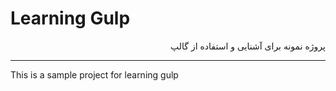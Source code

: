 # Learning Gulp

<p style="text-align: right;direction: rtl;">پروژه نمونه برای آشنایی و استفاده از گالپ</p>
<hr>
<p>This is a sample project for learning gulp</p>
